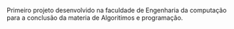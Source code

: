 Primeiro projeto desenvolvido na faculdade de Engenharia da computação para a conclusão da materia de Algoritimos e programação.
